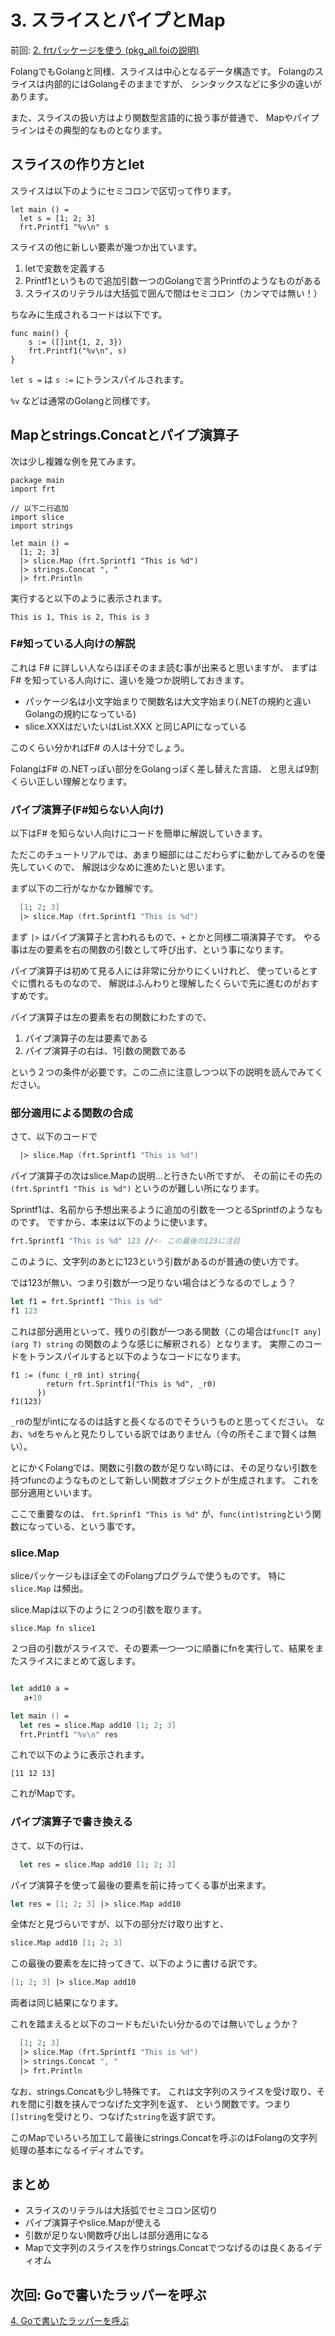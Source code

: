 # 3. スライスとパイプとMap

前回: [2. frtパッケージを使う (pkg_all.foiの説明)](2_UseFrtPackage_ja.md)

FolangでもGolangと同様、スライスは中心となるデータ構造です。
Folangのスライスは内部的にはGolangそのままですが、
シンタックスなどに多少の違いがあります。

また、スライスの扱い方はより関数型言語的に扱う事が普通で、
Mapやパイプラインはその典型的なものとなります。

## スライスの作り方とlet

スライスは以下のようにセミコロンで区切って作ります。

```
let main () =
  let s = [1; 2; 3]
  frt.Printf1 "%v\n" s
```

スライスの他に新しい要素が幾つか出ています。

1. letで変数を定義する
2. Printf1というもので追加引数一つのGolangで言うPrintfのようなものがある
3. スライスのリテラルは大括弧で囲んで間はセミコロン（カンマでは無い！）

ちなみに生成されるコードは以下です。

```golang
func main() {
	s := ([]int{1, 2, 3})
	frt.Printf1("%v\n", s)
}
```

`let s =` は `s :=` にトランスパイルされます。

`%v` などは通常のGolangと同様です。

## Mapとstrings.Concatとパイプ演算子

次は少し複雑な例を見てみます。

```
package main
import frt

// 以下二行追加
import slice
import strings

let main () =
  [1; 2; 3]
  |> slice.Map (frt.Sprintf1 "This is %d")
  |> strings.Concat ", "
  |> frt.Println
```

実行すると以下のように表示されます。

```
This is 1, This is 2, This is 3
```

### F#知っている人向けの解説

これは F# に詳しい人ならほぼそのまま読む事が出来ると思いますが、
まずは F# を知っている人向けに、違いを幾つか説明しておきます。

- パッケージ名は小文字始まりで関数名は大文字始まり(.NETの規約と違いGolangの規約になっている)
- slice.XXXはだいたいはList.XXX と同じAPIになっている

このくらい分かればF# の人は十分でしょう。

FolangはF# の.NETっぽい部分をGolangっぽく差し替えた言語、
と思えば9割くらい正しい理解となります。

### パイプ演算子(F#知らない人向け)

以下はF# を知らない人向けにコードを簡単に解説していきます。

ただこのチュートリアルでは、あまり細部にはこだわらずに動かしてみるのを優先していくので、
解説は少なめに進めたいと思います。

まず以下の二行がなかなか難解です。

```fsharp
  [1; 2; 3]
  |> slice.Map (frt.Sprintf1 "This is %d")
```

まず `|>` はパイプ演算子と言われるもので、`+` とかと同様二項演算子です。
やる事は左の要素を右の関数の引数として呼び出す、という事になります。

パイプ演算子は初めて見る人には非常に分かりにくいけれど、
使っているとすぐに慣れるものなので、
解説はふんわりと理解したくらいで先に進むのがおすすめです。

パイプ演算子は左の要素を右の関数にわたすので、

1. パイプ演算子の左は要素である
2. パイプ演算子の右は、1引数の関数である

という２つの条件が必要です。この二点に注意しつつ以下の説明を読んでみてください。

### 部分適用による関数の合成

さて、以下のコードで

```fsharp
  |> slice.Map (frt.Sprintf1 "This is %d")
```

パイプ演算子の次はslice.Mapの説明…と行きたい所ですが、
その前にその先の `(frt.Sprintf1 "This is %d")` というのが難しい所になります。

Sprintf1は、名前から予想出来るように追加の引数を一つとるSprintfのようなものです。
ですから、本来は以下のように使います。

```fsharp
frt.Sprintf1 "This is %d" 123 //<- この最後の123に注目
```

このように、文字列のあとに123という引数があるのが普通の使い方です。

では123が無い、つまり引数が一つ足りない場合はどうなるのでしょう？

```fsharp
let f1 = frt.Sprintf1 "This is %d"
f1 123
```

これは部分適用といって、残りの引数が一つある関数（この場合は`func[T any](arg T) string` の関数のような感じに解釈される）となります。
実際このコードをトランスパイルすると以下のようなコードになります。

```golang
f1 := (func (_r0 int) string{
        return frt.Sprintf1("This is %d", _r0)
      })
f1(123)
```

`_r0`の型がintになるのは話すと長くなるのでそういうものと思ってください。
なお、`%d`をちゃんと見たりしている訳ではありません（今の所そこまで賢くは無い）。

とにかくFolangでは、関数に引数の数が足りない時には、その足りない引数を持つfuncのようなものとして新しい関数オブジェクトが生成されます。
これを部分適用といいます。

ここで重要なのは、 `frt.Sprinf1 "This is %d"` が、`func(int)string`という関数になっている、という事です。

### slice.Map

sliceパッケージもほぼ全てのFolangプログラムで使うものです。
特に `slice.Map` は頻出。

slice.Mapは以下のように２つの引数を取ります。

`slice.Map fn slice1`

２つ目の引数がスライスで、その要素一つ一つに順番にfnを実行して、結果をまたスライスにまとめて返します。

```fsharp

let add10 a =
   a+10

let main () =
  let res = slice.Map add10 [1; 2; 3]
  frt.Printf1 "%v\n" res

```

これで以下のように表示されます。

```
[11 12 13]
```

これがMapです。

### パイプ演算子で書き換える

さて、以下の行は、

```fsharp
  let res = slice.Map add10 [1; 2; 3]
```

パイプ演算子を使って最後の要素を前に持ってくる事が出来ます。

```fsharp
let res = [1; 2; 3] |> slice.Map add10 
```

全体だと見づらいですが、以下の部分だけ取り出すと、

```fsharp
slice.Map add10 [1; 2; 3]
```

この最後の要素を左に持ってきて、以下のように書ける訳です。

```fsharp
[1; 2; 3] |> slice.Map add10 
```

両者は同じ結果になります。

これを踏まえると以下のコードもだいたい分かるのでは無いでしょうか？

```fsharp
  [1; 2; 3]
  |> slice.Map (frt.Sprintf1 "This is %d")
  |> strings.Concat ", "
  |> frt.Println
```

なお、strings.Concatも少し特殊です。
これは文字列のスライスを受け取り、それを間に引数を挟んでつなげた文字列を返す、
という関数です。つまり`[]string`を受けとり、つなげた`string`を返す訳です。

このMapでいろいろ加工して最後にstrings.Concatを呼ぶのはFolangの文字列処理の基本になるイディオムです。

## まとめ

- スライスのリテラルは大括弧でセミコロン区切り
- パイプ演算子やslice.Mapが使える
- 引数が足りない関数呼び出しは部分適用になる
- Mapで文字列のスライスを作りstrings.Concatでつなげるのは良くあるイディオム

## 次回: Goで書いたラッパーを呼ぶ

[4. Goで書いたラッパーを呼ぶ](4_CallingGoWrapper_ja.md)
